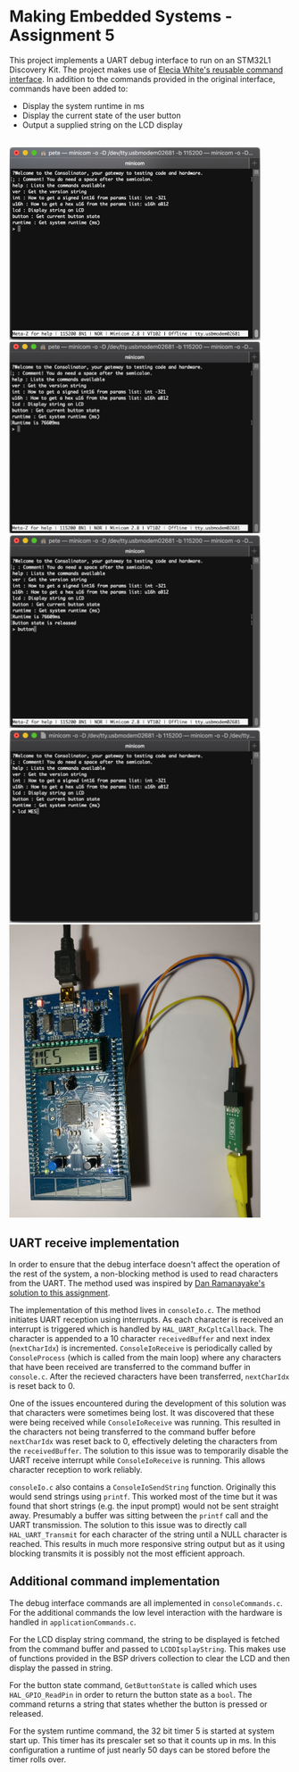 # Making Embedded Systems - Assignment 5
This project implements a UART debug interface to run on an STM32L1 Discovery Kit. The project makes use of [Elecia White's reusable command interface](https://github.com/eleciawhite/reusable/tree/master). In addition to the commands provided in the original interface, commands have been added to:
- Display the system runtime in ms
- Display the current state of the user button
- Output a supplied string on the LCD display
<br><br>

<img src="images/menu.png" width="450">

<img src="images/runtime.png" width="450">

<img src="images/button.png" width="450">

<img src="images/lcd.png" width="450">

<img src="images/board.jpg" width="450">

## UART receive implementation

In order to ensure that the debug interface doesn't affect the operation of the rest of the system, a non-blocking method is used to read characters from the UART. The method used was inspired by [Dan Ramanayake's solution to this assignment](https://github.com/dananjayavr/mes_wk_5_cli).

The implementation of this method lives in `consoleIo.c`. The method initiates UART reception using interrupts. As each character is received an interrupt is triggered which is handled by `HAL_UART_RxCpltCallback`. The character is appended to a 10 character `receivedBuffer` and next index (`nextCharIdx`) is incremented. `ConsoleIoReceive` is periodically called by `ConsoleProcess` (which is called from the main loop) where any characters that have been received are transferred to the command buffer in `console.c`. After the recieved characters have been transferred, `nextCharIdx` is reset back to 0.

One of the issues encountered during the development of this solution was that characters were sometimes being lost. It was discovered that these were being received while `ConsoleIoReceive` was running. This resulted in the characters not being transferred to the command buffer before `nextCharIdx` was reset back to 0, effectively deleting the characters from the `receivedBuffer`. The solution to this issue was to temporarily disable the UART receive interrupt while `ConsoleIoReceive` is running. This allows character reception to work reliably.

`consoleIo.c` also contains a `ConsoleIoSendString` function. Originally this would send strings using `printf`. This worked most of the time but it was found that short strings (e.g. the input prompt) would not be sent straight away. Presumably a buffer was sitting between the `printf` call and the UART transmission. The solution to this issue was to directly call `HAL_UART_Transmit` for each character of the string until a NULL character is reached. This results in much more responsive string output but as it using blocking transmits it is possibly not the most efficient approach.

## Additional command implementation

The debug interface commands are all implemented in `consoleCommands.c`. For the additional commands the low level interaction with the hardware is handled in `applicationCommands.c`.

For the LCD display string command, the string to be displayed is fetched from the command buffer and passed to `LCDDIsplayString`. This makes use of functions provided in the BSP drivers collection to clear the LCD and then display the passed in string.

For the button state command, `GetButtonState` is called which uses `HAL_GPIO_ReadPin` in order to return the button state as a `bool`. The command returns a string that states whether the button is pressed or released.

For the system runtime command, the 32 bit timer 5 is started at system start up. This timer has its prescaler set so that it counts up in ms. In this configuration a runtime of just nearly 50 days can be stored before the timer rolls over.